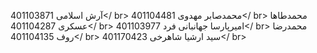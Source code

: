 آرش اسلامی 401103871</ br>
محمدصابر مهدوی 401104481</ br>
محمدطاها عسکری 401104287</ br>
امیرپارسا جهانبانی فرد 401103977</ br>
محمدرضا روف 401104135</ br>
سید ارشیا شاهرخی 401170423</ br>
